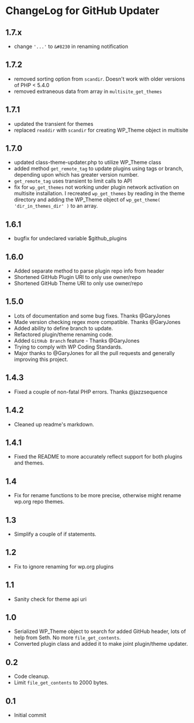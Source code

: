 # ChangeLog for GitHub Updater

## 1.7.x

 * change `'...'` to `&#8230` in renaming notification

## 1.7.2

 * removed sorting option from `scandir`. Doesn't work with older versions of PHP < 5.4.0
 * removed extraneous data from array in `multisite_get_themes`

## 1.7.1

 * updated the transient for themes
 * replaced `readdir` with `scandir` for creating WP\_Theme object in multisite

## 1.7.0

 * updated class-theme-updater.php to utilize WP\_Theme class
 * added method `get_remote_tag` to update plugins using tags or branch, depending upon which has greater version number.
 * `get_remote_tag` uses transient to limit calls to API
 * fix for `wp_get_themes` not working under plugin network activation on multisite installation. I recreated `wp_get_themes` by reading in the theme directory and adding the WP\_Theme object of `wp_get_theme( 'dir_in_themes_dir' )` to an array.

## 1.6.1

 * bugfix for undeclared variable $github_plugins

## 1.6.0

 * Added separate method to parse plugin repo info from header
 * Shortened GitHub Plugin URI to only use owner/repo
 * Shortened GitHub Theme URI to only use owner/repo

## 1.5.0

* Lots of documentation and some bug fixes. Thanks @GaryJones
* Made version checking regex more compatible. Thanks @GaryJones
* Added ability to define branch to update.
* Refactored plugin/theme renaming code.
* Added `GitHub Branch` feature - Thanks @GaryJones
* Trying to comply with WP Coding Standards.
* Major thanks to @GaryJones for all the pull requests and generally improving this project.

## 1.4.3

* Fixed a couple of non-fatal PHP errors. Thanks @jazzsequence

## 1.4.2

* Cleaned up readme's markdown.

## 1.4.1

* Fixed the README to more accurately reflect support for both plugins and themes.

## 1.4

* Fix for rename functions to be more precise, otherwise might rename wp.org repo themes.

## 1.3

* Simplify a couple of if statements.

## 1.2

* Fix to ignore renaming for wp.org plugins

## 1.1

* Sanity check for theme api uri

## 1.0

* Serialized WP\_Theme object to search for added GitHub header, lots of help from Seth. No more `file_get_contents`.
* Converted plugin class and added it to make joint plugin/theme updater.

## 0.2

* Code cleanup.
* Limit `file_get_contents` to 2000 bytes.

## 0.1

* Initial commit
